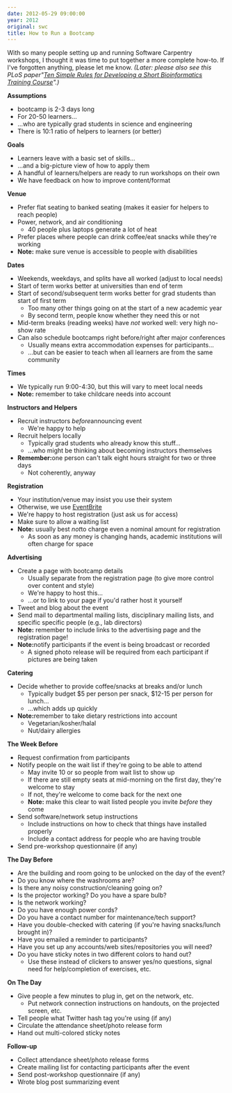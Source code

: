 ```yaml
---
date: 2012-05-29 09:00:00
year: 2012
original: swc
title: How to Run a Bootcamp
---
```

<p>With so many people setting up and running Software Carpentry workshops, I thought it was time to put together a more complete how-to. If I've forgotten anything, please let me know. <em>(Later: please also see this PLoS paper"<a href="http://www.ploscollections.org/article/info%3Adoi%2F10.1371%2Fjournal.pcbi.1002245">Ten Simple Rules for Developing a Short Bioinformatics Training Course</a>".)</em></p>
<p><strong>Assumptions</strong></p>
<ul>
<li>bootcamp is 2-3 days long</li>
<li>For 20-50 learners…</li>
<li>…who are typically grad students in science and engineering</li>
<li>There is 10:1 ratio of helpers to learners (or better)</li>
</ul>
<p><strong>Goals</strong></p>
<ul>
<li>Learners leave with a basic set of skills…</li>
<li>…and a big-picture view of how to apply them</li>
<li>A handful of learners/helpers are ready to run workshops on their own</li>
<li>We have feedback on how to improve content/format</li>
</ul>
<p><strong>Venue</strong></p>
<ul>
<li>Prefer flat seating to banked seating (makes it easier for helpers to reach people)</li>
<li>Power, network, and air conditioning
<ul>
<li>40 people plus laptops generate a lot of heat</li>
</ul>
</li>
<li>Prefer places where people can drink coffee/eat snacks while they're working</li>
<li><strong>Note:</strong> make sure venue is accessible to people with disabilities</li>
</ul>
<p><strong>Dates</strong></p>
<ul>
<li>Weekends, weekdays, and splits have all worked (adjust to local needs)</li>
<li>Start of term works better at universities than end of term</li>
<li>Start of second/subsequent term works better for grad students than start of first term
<ul>
<li>Too many other things going on at the start of a new academic year</li>
<li>By second term, people know whether they need this or not</li>
</ul>
</li>
<li>Mid-term breaks (reading weeks) have <em>not</em> worked well: very high no-show rate</li>
<li>Can also schedule bootcamps right before/right after major conferences
<ul>
<li>Usually means extra accommodation expenses for participants…</li>
<li>…but can be easier to teach when all learners are from the same community</li>
</ul>
</li>
</ul>
<p><strong>Times</strong></p>
<ul>
<li>We typically run 9:00-4:30, but this will vary to meet local needs</li>
<li><strong>Note:</strong> remember to take childcare needs into account</li>
</ul>
<p><strong>Instructors and Helpers</strong></p>
<ul>
<li>Recruit instructors <em>before</em>announcing event
<ul>
<li>We're happy to help</li>
</ul>
</li>
<li>Recruit helpers locally
<ul>
<li>Typically grad students who already know this stuff…</li>
<li>…who might be thinking about becoming instructors themselves</li>
</ul>
</li>
<li><strong>Remember:</strong>one person can't talk eight hours straight for two or three days
<ul>
<li>Not coherently, anyway</li>
</ul>
</li>
</ul>
<p><strong>Registration</strong></p>
<ul>
<li>Your institution/venue may insist you use their system</li>
<li>Otherwise, we use <a href="http://software-carpentry.eventbrite.com/">EventBrite</a></li>
<li>We're happy to host registration (just ask us for access)</li>
<li>Make sure to allow a waiting list</li>
<li><strong>Note:</strong> usually best <em>not</em>to charge even a nominal amount for registration
<ul>
<li>As soon as any money is changing hands, academic institutions will often charge for space</li>
</ul>
</li>
</ul>
<p><strong>Advertising</strong></p>
<ul>
<li>Create a page with bootcamp details
<ul>
<li>Usually separate from the registration page (to give more control over content and style)</li>
<li>We're happy to host this…</li>
<li>…or to link to your page if you'd rather host it yourself</li>
</ul>
</li>
<li>Tweet and blog about the event</li>
<li>Send mail to departmental mailing lists, disciplinary mailing lists, and specific specific people (e.g., lab directors)</li>
<li><strong>Note:</strong> remember to include links to the advertising page and the registration page!</li>
<li><strong>Note:</strong>notify participants if the event is being broadcast or recorded
<ul>
<li>A signed photo release will be required from each participant if pictures are being taken</li>
</ul>
</li>
</ul>
<p><strong>Catering</strong></p>
<ul>
<li>Decide whether to provide coffee/snacks at breaks and/or lunch
<ul>
<li>Typically budget $5 per person per snack, $12-15 per person for lunch…</li>
<li>…which adds up quickly</li>
</ul>
</li>
<li><strong>Note:</strong>remember to take dietary restrictions into account
<ul>
<li>Vegetarian/kosher/halal</li>
<li>Nut/dairy allergies</li>
</ul>
</li>
</ul>
<p><strong>The Week Before</strong></p>
<ul>
<li>Request confirmation from participants</li>
<li>Notify people on the wait list if they're going to be able to attend
<ul>
<li>May invite 10 or so people from wait list to show up</li>
<li>If there are still empty seats at mid-morning on the first day, they're welcome to stay</li>
<li>If not, they're welcome to come back for the next one</li>
<li><strong>Note:</strong> make this clear to wait listed people you invite <em>before</em> they come</li>
</ul>
</li>
<li>Send software/network setup instructions
<ul>
<li>Include instructions on how to check that things have installed properly</li>
<li>Include a contact address for people who are having trouble</li>
</ul>
</li>
<li>Send pre-workshop questionnaire (if any)</li>
</ul>
<p><strong>The Day Before</strong></p>
<ul>
<li>Are the building and room going to be unlocked on the day of the event?</li>
<li>Do you know where the washrooms are?</li>
<li>Is there any noisy construction/cleaning going on?</li>
<li>Is the projector working? Do you have a spare bulb?</li>
<li>Is the network working?</li>
<li>Do you have enough power cords?</li>
<li>Do you have a contact number for maintenance/tech support?</li>
<li>Have you double-checked with catering (if you're having snacks/lunch brought in)?</li>
<li>Have you emailed a reminder to participants?</li>
<li>Have you set up any accounts/web sites/repositories you will need?</li>
<li>Do you have sticky notes in two different colors to hand out?
<ul>
<li>Use these instead of clickers to answer yes/no questions, signal need for help/completion of exercises, etc.</li>
</ul>
</li>
</ul>
<p><strong>On The Day</strong></p>
<ul>
<li>Give people a few minutes to plug in, get on the network, etc.
<ul>
<li>Put network connection instructions on handouts, on the projected screen, etc.</li>
</ul>
</li>
<li>Tell people what Twitter hash tag you're using (if any)</li>
<li>Circulate the attendance sheet/photo release form</li>
<li>Hand out multi-colored sticky notes</li>
</ul>
<p><strong>Follow-up</strong></p>
<ul>
<li>Collect attendance sheet/photo release forms</li>
<li>Create mailing list for contacting participants after the event</li>
<li>Send post-workshop questionnaire (if any)</li>
<li>Wrote blog post summarizing event</li>
</ul>

